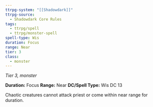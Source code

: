 ```yaml
---
ttrpg-system: "[[Shadowdark]]"
ttrpg-source:
  - Shadowdark Core Rules
tags:
  - ttrpg/spell
  - ttrpg/monster-spell
spell-type: Wis
duration: Focus
range: Near
tier: 3
class:
  - monster
---
```

*Tier 3, monster*

**Duration:** Focus
**Range:** Near
**DC/Spell Type:** Wis DC 13

Chaotic creatures cannot attack priest or come within near range for duration.
